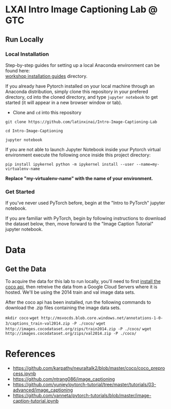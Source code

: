 # LXAI Intro Image Captioning Lab @ GTC 

## Run Locally

### Local Installation

Step-by-step guides for setting up a local Anaconda environment can be found here:  
[workshop installation guides](https://github.com/AccelAI/AI-Workshop-Installation-Guides) directory.


If you already have Pytorch installed on your local machine through an Anaconda distribution, simply clone this repository in your prefered directory, cd into the cloned directory, and type `jupyter notebook` to get started (it will appear in a new browser window or tab).

- Clone and `cd` into this repository

`git clone https://github.com/latinxinai/Intro-Image-Captioning-Lab`

`cd Intro-Image-Captioning`

`jupyter notebook`

If you are not able to launch Jupyter Notebook inside your Pytorch virtual environment execute the following once inside this project directory:

`pip install ipykernel
python -m ipykernel install --user --name=my-virtualenv-name`

**Replace "my-virtualenv-name" with the name of your environment.**

### Get Started

If you've never used PyTorch before, begin at the "Intro to PyTorch" jupyter notebook.

If you are familiar with PyTorch, begin by following instructions to download the dataset below, then, move forward to the "Image Caption Tutorial" jupyter notebook.

# Data

## Get the Data
To acquire the data for this lab to run locally, you'll need to first [install the coco api](http://cocodataset.org/#download), then retreive the data from a Google Cloud Servers where it is hosted. We'll be using the 2014 train and val image data sets.

After the coco api has been installed, run the following commands to download the .zip files containing the image data sets.

`mkdir coco`
`wget http://msvocds.blob.core.windows.net/annotations-1-0-3/captions_train-val2014.zip -P ./coco/`
`wget http://images.cocodataset.org/zips/train2014.zip -P ./coco/`
`wget http://images.cocodataset.org/zips/val2014.zip -P ./coco/`



# References
* https://github.com/karpathy/neuraltalk2/blob/master/coco/coco_preprocess.ipynb
* https://github.com/ntrang086/image_captioning
* https://github.com/yunjey/pytorch-tutorial/tree/master/tutorials/03-advanced/image_captioning
* https://github.com/yanneta/pytorch-tutorials/blob/master/image-caption-tutorial.ipynb
